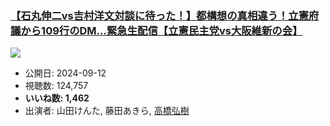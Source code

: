 ### [【石丸伸二vs吉村洋文対談に待った！】都構想の真相違う！立憲府議から109行のDM…緊急生配信【立憲民主党vs大阪維新の会】](https://www.youtube.com/watch?v=-LV8GuHCRyE)
[![](https://img.youtube.com/vi/-LV8GuHCRyE/sddefault.jpg)](https://www.youtube.com/watch?v=-LV8GuHCRyE)
-   公開日: 2024-09-12
-   視聴数: 124,757
-   **いいね数: 1,462**
-   出演者: 山田けんた, 藤田あきら, [高橋弘樹](/rehacq_fan/people/高橋弘樹 "wikilink")

